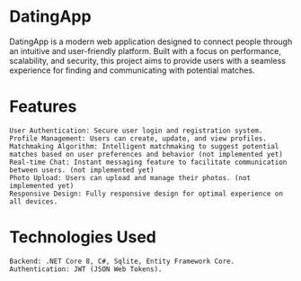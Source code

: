 # DatingApp
DatingApp is a modern web application designed to connect people through an intuitive and user-friendly platform. Built with a focus on performance, scalability, and security, this project aims to provide users with a seamless experience for finding and communicating with potential matches.

# Features
    User Authentication: Secure user login and registration system.
    Profile Management: Users can create, update, and view profiles.
    Matchmaking Algorithm: Intelligent matchmaking to suggest potential matches based on user preferences and behavior (not implemented yet)
    Real-time Chat: Instant messaging feature to facilitate communication between users. (not implemented yet)
    Photo Upload: Users can upload and manage their photos. (not implemented yet)
    Responsive Design: Fully responsive design for optimal experience on all devices.

# Technologies Used
    Backend: .NET Core 8, C#, Sqlite, Entity Framework Core.
    Authentication: JWT (JSON Web Tokens).

